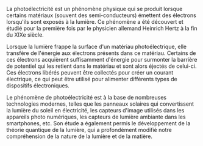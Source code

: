 La photoélectricité est un phénomène physique qui se produit lorsque certains matériaux (souvent des semi-conducteurs) émettent des électrons lorsqu'ils sont exposés à la lumière. Ce phénomène a été découvert et étudié pour la première fois par le physicien allemand Heinrich Hertz à la fin du XIXe siècle. 

Lorsque la lumière frappe la surface d'un matériau photoélectrique, elle transfère de l'énergie aux électrons présents dans ce matériau. Certains de ces électrons acquièrent suffisamment d'énergie pour surmonter la barrière de potentiel qui les retient dans le matériau et sont alors éjectés de celui-ci. Ces électrons libérés peuvent être collectés pour créer un courant électrique, ce qui peut être utilisé pour alimenter différents types de dispositifs électroniques.

Le phénomène de photoélectricité est à la base de nombreuses technologies modernes, telles que les panneaux solaires qui convertissent la lumière du soleil en électricité, les capteurs d'image utilisés dans les appareils photo numériques, les capteurs de lumière ambiante dans les smartphones, etc. Son étude a également permis le développement de la théorie quantique de la lumière, qui a profondément modifié notre compréhension de la nature de la lumière et de la matière.